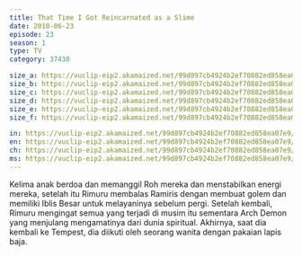```yaml
---
title: That Time I Got Reincarnated as a Slime
date: 2010-06-23
episode: 23
season: 1
type: TV
category: 37430

size_a: https://vuclip-eip2.akamaized.net/99d897cb4924b2ef70882ed858ea07e9/vp63207_V20210323042559/hlsc_e2931_2.m3u8
size_b: https://vuclip-eip2.akamaized.net/99d897cb4924b2ef70882ed858ea07e9/vp63207_V20210323042559/hlsc_e2931_3.m3u8
size_c: https://vuclip-eip2.akamaized.net/99d897cb4924b2ef70882ed858ea07e9/vp63207_V20210323042559/hlsc_e2931_4.m3u8
size_d: https://vuclip-eip2.akamaized.net/99d897cb4924b2ef70882ed858ea07e9/vp63207_V20210323042559/hlsc_e2931_5.m3u8
size_e: https://vuclip-eip2.akamaized.net/99d897cb4924b2ef70882ed858ea07e9/vp63207_V20210323042559/hlsc_e2931_6.m3u8
size_f: https://vuclip-eip2.akamaized.net/99d897cb4924b2ef70882ed858ea07e9/vp63207_V20210323042559/hlsc_e2931_7.m3u8

in: https://vuclip-eip2.akamaized.net/99d897cb4924b2ef70882ed858ea07e9/id.vtt
en: https://vuclip-eip2.akamaized.net/99d897cb4924b2ef70882ed858ea07e9/en.vtt
ch: https://vuclip-eip2.akamaized.net/99d897cb4924b2ef70882ed858ea07e9/zh-TW.vtt
ms: https://vuclip-eip2.akamaized.net/99d897cb4924b2ef70882ed858ea07e9/ms.vtt
---
```

Kelima anak berdoa dan memanggil Roh mereka dan menstabilkan energi mereka, setelah itu Rimuru membalas Ramiris dengan membuat golem dan memiliki Iblis Besar untuk melayaninya sebelum pergi. Setelah kembali, Rimuru mengingat semua yang terjadi di musim itu sementara Arch Demon yang menjulang mengamatinya dari dunia spiritual. Akhirnya, saat dia kembali ke Tempest, dia diikuti oleh seorang wanita dengan pakaian lapis baja.